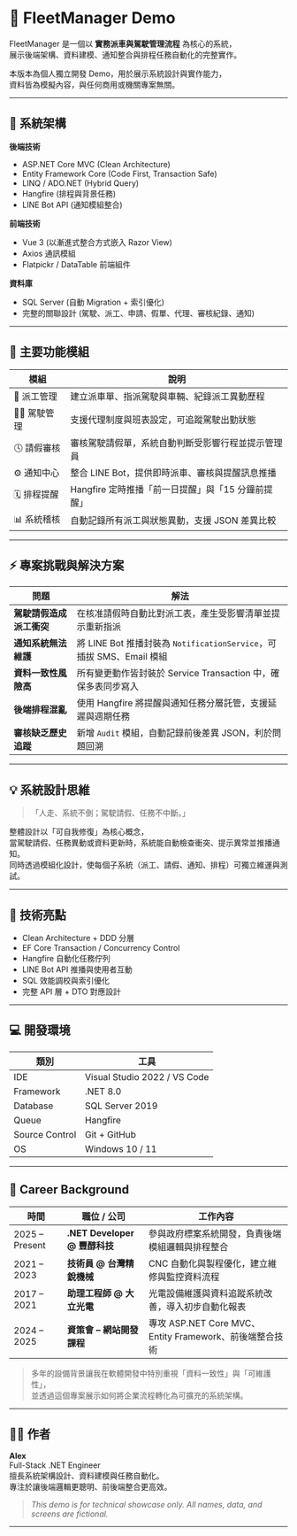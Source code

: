 # 🚗 FleetManager Demo

FleetManager 是一個以 **實務派車與駕駛管理流程** 為核心的系統，  
展示後端架構、資料建模、通知整合與排程任務自動化的完整實作。  

本版本為個人獨立開發 Demo，用於展示系統設計與實作能力，  
資料皆為模擬內容，與任何商用或機關專案無關。

---

## 🧱 系統架構

**後端技術**
- ASP.NET Core MVC (Clean Architecture)
- Entity Framework Core (Code First, Transaction Safe)
- LINQ / ADO.NET (Hybrid Query)
- Hangfire (排程與背景任務)
- LINE Bot API (通知模組整合)

**前端技術**
- Vue 3 (以漸進式整合方式嵌入 Razor View)
- Axios 通訊模組
- Flatpickr / DataTable 前端組件

**資料庫**
- SQL Server (自動 Migration + 索引優化)
- 完整的關聯設計 (駕駛、派工、申請、假單、代理、審核紀錄、通知)

---

## 🧩 主要功能模組

| 模組 | 說明 |
|------|------|
| 🚙 派工管理 | 建立派車單、指派駕駛與車輛、紀錄派工異動歷程 |
| 👨‍✈️ 駕駛管理 | 支援代理制度與班表設定，可追蹤駕駛出勤狀態 |
| 🕓 請假審核 | 審核駕駛請假單，系統自動判斷受影響行程並提示管理員 |
| ⚙ 通知中心 | 整合 LINE Bot，提供即時派車、審核與提醒訊息推播 |
| 🗓 排程提醒 | Hangfire 定時推播「前一日提醒」與「15 分鐘前提醒」 |
| 📊 系統稽核 | 自動記錄所有派工與狀態異動，支援 JSON 差異比較 |

---

## ⚡ 專案挑戰與解決方案

| 問題 | 解法 |
|------|------|
| **駕駛請假造成派工衝突** | 在核准請假時自動比對派工表，產生受影響清單並提示重新指派 |
| **通知系統無法維護** | 將 LINE Bot 推播封裝為 `NotificationService`，可插拔 SMS、Email 模組 |
| **資料一致性風險高** | 所有變更動作皆封裝於 Service Transaction 中，確保多表同步寫入 |
| **後端排程混亂** | 使用 Hangfire 將提醒與通知任務分層託管，支援延遲與週期任務 |
| **審核缺乏歷史追蹤** | 新增 `Audit` 模組，自動記錄前後差異 JSON，利於問題回溯 |

---

## 💡 系統設計思維

> 「人走、系統不倒；駕駛請假、任務不中斷。」

整體設計以「可自我修復」為核心概念，  
當駕駛請假、任務異動或資料更新時，系統能自動檢查衝突、提示異常並推播通知。  
同時透過模組化設計，使每個子系統（派工、請假、通知、排程）可獨立維運與測試。

---

## 🧠 技術亮點

- Clean Architecture + DDD 分層  
- EF Core Transaction / Concurrency Control  
- Hangfire 自動化任務佇列  
- LINE Bot API 推播與使用者互動  
- SQL 效能調校與索引優化  
- 完整 API 層 + DTO 對應設計  

---

## 💻 開發環境

| 類別 | 工具 |
|------|------|
| IDE | Visual Studio 2022 / VS Code |
| Framework | .NET 8.0 |
| Database | SQL Server 2019 |
| Queue | Hangfire |
| Source Control | Git + GitHub |
| OS | Windows 10 / 11 |

---

## 📜 Career Background

| 時間 | 職位 / 公司 | 工作內容 |
|------|--------------|----------|
| 2025 – Present | **.NET Developer @ 豐醇科技** | 參與政府標案系統開發，負責後端模組邏輯與排程整合 |
| 2021 – 2023 | **技術員 @ 台灣精銳機械** | CNC 自動化與製程優化，建立維修與監控資料流程 |
| 2017 – 2021 | **助理工程師 @ 大立光電** | 光電設備維護與資料追蹤系統改善，導入初步自動化報表 |
| 2024 – 2025 | **資策會 – 網站開發課程** | 專攻 ASP.NET Core MVC、Entity Framework、前後端整合技術 |

> 多年的設備背景讓我在軟體開發中特別重視「資料一致性」與「可維護性」，  
> 並透過這個專案展示如何將企業流程轉化為可擴充的系統架構。

---

## 👨‍💻 作者

**Alex**  
Full-Stack .NET Engineer  
擅長系統架構設計、資料建模與任務自動化。  
專注於讓後端邏輯更聰明、前後端整合更高效。  

> _This demo is for technical showcase only. All names, data, and screens are fictional._

---

